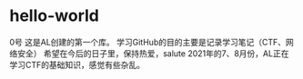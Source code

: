 # hello-world
0号
这是AL创建的第一个库。
学习GitHub的目的主要是记录学习笔记（CTF、网络安全）
希望在今后的日子里，保持热爱，salute
2021年的7、8月份，AL正在学习CTF的基础知识，感觉有些杂乱。
